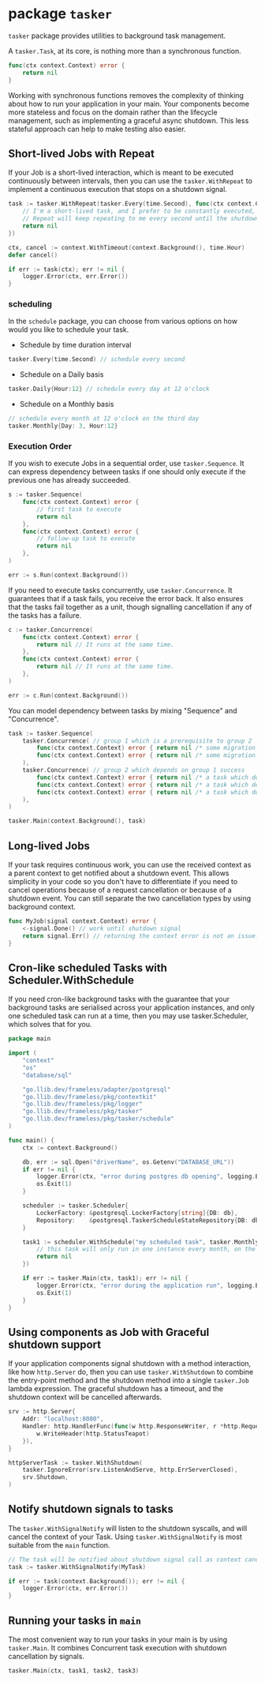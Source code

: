 # package `tasker`

`tasker` package provides utilities to background task management.

A `tasker.Task`, at its core, is nothing more than a synchronous function.

```go
func(ctx context.Context) error {
	return nil
}
```

Working with synchronous functions removes the complexity of thinking about how to run your application in your main.
Your components become more stateless and focus on the domain rather than the lifecycle management, such as implementing a graceful async shutdown.
This less stateful approach can help to make testing also easier.

## Short-lived Jobs with Repeat

If your Job is a short-lived interaction, which is meant to be executed continuously between intervals,
then you can use the `tasker.WithRepeat` to implement a continuous execution that stops on a shutdown signal.

```go
task := tasker.WithRepeat(tasker.Every(time.Second), func(ctx context.Context) error {
	// I'm a short-lived task, and I prefer to be constantly executed,
	// Repeat will keep repeating to me every second until the shutdown is signalled.
	return nil
})

ctx, cancel := context.WithTimeout(context.Background(), time.Hour)
defer cancel()

if err := task(ctx); err != nil {
	logger.Error(ctx, err.Error())
}
```

### scheduling

In the `schedule` package, you can choose from various options on how would you like to schedule your task.

- Schedule by time duration interval
```go
tasker.Every(time.Second) // schedule every second
```

- Schedule on a Daily basis
```go
tasker.Daily{Hour:12} // schedule every day at 12 o'clock
```

- Schedule on a Monthly basis
```go
// schedule every month at 12 o'clock on the third day
tasker.Monthly{Day: 3, Hour:12} 
```

### Execution Order

If you wish to execute Jobs in a sequential order, use `tasker.Sequence`.
It can express dependency between tasks if one should only execute if the previous one has already succeeded. 

```go
s := tasker.Sequence(
    func(ctx context.Context) error {
        // first task to execute
        return nil
    },
    func(ctx context.Context) error {
        // follow-up task to execute
        return nil
    },
)

err := s.Run(context.Background())
```

If you need to execute tasks concurrently, use `tasker.Concurrence`.
It guarantees that if a task fails, you receive the error back.
It also ensures that the tasks fail together as a unit, 
though signalling cancellation if any of the tasks has a failure.

```go
c := tasker.Concurrence(
    func(ctx context.Context) error {
        return nil // It runs at the same time.
    },
    func(ctx context.Context) error {
        return nil // It runs at the same time.
    },
)

err := c.Run(context.Background())
```

You can model dependency between tasks by mixing "Sequence" and "Concurrence".

```go
task := tasker.Sequence(
	tasker.Concurrence( // group 1 which is a prerequisite to group 2
		func(ctx context.Context) error { return nil /* some migration task 1 */ },
		func(ctx context.Context) error { return nil /* some migration task 2 */ },
	),
	tasker.Concurrence( // group 2 which depends on group 1 success
		func(ctx context.Context) error { return nil /* a task which depending on a completed migration 1 */ },
		func(ctx context.Context) error { return nil /* a task which depending on a completed migration 2 */ },
		func(ctx context.Context) error { return nil /* a task which depending on a completed migration 3 */ },
	),
)

tasker.Main(context.Background(), task)
```

## Long-lived Jobs

If your task requires continuous work, you can use the received context as a parent context to get notified about a shutdown event.
This allows simplicity in your code so you don't have to differentiate if you need to cancel operations because of a request cancellation or because of a shutdown event.
You can still separate the two cancellation types by using background context.

```go
func MyJob(signal context.Context) error {
	<-signal.Done() // work until shutdown signal
	return signal.Err() // returning the context error is not an issue.
}
```

## Cron-like scheduled Tasks with Scheduler.WithSchedule

If you need cron-like background tasks with the guarantee that your background tasks are serialised
across your application instances, and only one scheduled task can run at a time,
then you may use tasker.Scheduler, which solves that for you.

```go
package main

import (
	"context"
	"os"
	"database/sql"

	"go.llib.dev/frameless/adapter/postgresql"
	"go.llib.dev/frameless/pkg/contextkit"
	"go.llib.dev/frameless/pkg/logger"
	"go.llib.dev/frameless/pkg/tasker"
	"go.llib.dev/frameless/pkg/tasker/schedule"
)

func main() {
	ctx := context.Background()

	db, err := sql.Open("driverName", os.Getenv("DATABASE_URL"))
	if err != nil {
		logger.Error(ctx, "error during postgres db opening", logging.ErrField(err))
		os.Exit(1)
	}

	scheduler := tasker.Scheduler{
		LockerFactory: &postgresql.LockerFactory[string]{DB: db},
		Repository:    &postgresql.TaskerScheduleStateRepository{DB: db},
	}

	task1 := scheduler.WithSchedule("my scheduled task", tasker.Monthly{Day: 1}, func(ctx context.Context) error {
		// this task will only run in one instance every month, on the first day.
		return nil
	})

	if err := tasker.Main(ctx, task1); err != nil {
		logger.Error(ctx, "error during the application run", logging.ErrField(err))
		os.Exit(1)
	}
}

```

## Using components as Job with Graceful shutdown support

If your application components signal shutdown with a method interaction, like how `http.Server` do,
then you can use `tasker.WithShutdown` to combine the entry-point method and the shutdown method into a single `tasker.Job` lambda expression.
The graceful shutdown has a timeout, and the shutdown context will be cancelled afterwards.

```go
srv := http.Server{
	Addr: "localhost:8080",
	Handler: http.HandlerFunc(func(w http.ResponseWriter, r *http.Request) {
		w.WriteHeader(http.StatusTeapot)
	}),
}

httpServerTask := tasker.WithShutdown(
	tasker.IgnoreError(srv.ListenAndServe, http.ErrServerClosed), 
	srv.Shutdown,
)
```

## Notify shutdown signals to tasks

The `tasker.WithSignalNotify` will listen to the shutdown syscalls, and will cancel the context of your Task.
Using `tasker.WithSignalNotify` is most suitable from the `main` function.

```go
// The task will be notified about shutdown signal call as context cancellation.
task := tasker.WithSignalNotify(MyTask)

if err := task(context.Background()); err != nil {
	logger.Error(ctx, err.Error())
}
```

## Running your tasks in `main`

The most convenient way to run your tasks in your main is by using `tasker.Main`.
It combines Concurrent task execution with shutdown cancellation by signals.

```go
tasker.Main(ctx, task1, task2, task3)
```
